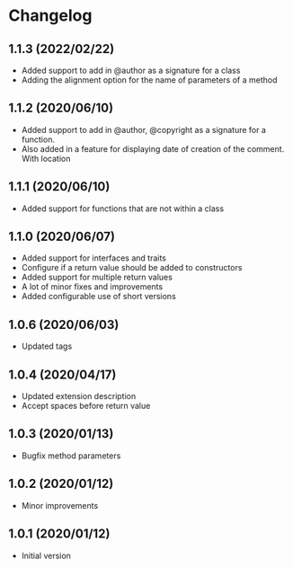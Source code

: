 # Changelog

## 1.1.3 (2022/02/22)
* Added support to add in @author as a signature for a class
* Adding the alignment option for the name of parameters of a method

## 1.1.2 (2020/06/10)
* Added support to add in @author, @copyright as a signature for a function.
* Also added in a feature for displaying date of creation of the comment. With location

## 1.1.1 (2020/06/10)
* Added support for functions that are not within a class

## 1.1.0 (2020/06/07)
* Added support for interfaces and traits
* Configure if a return value should be added to constructors
* Added support for multiple return values
* A lot of minor fixes and improvements
* Added configurable use of short versions

## 1.0.6 (2020/06/03)
* Updated tags

## 1.0.4 (2020/04/17)
* Updated extension description
* Accept spaces before return value

## 1.0.3 (2020/01/13)
* Bugfix method parameters

## 1.0.2 (2020/01/12)
* Minor improvements

## 1.0.1 (2020/01/12)
* Initial version
